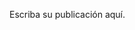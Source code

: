 <!-- 
.. title: Juntada por el cumpleaños de gcourault
.. slug: juntada-por-el-cumpleanos-de-gcourault
.. date: 2016-08-02 10:23:02 UTC-03:00
.. tags: 
.. category: 
.. link: 
.. description: 
.. type: text
-->

Escriba su publicación aquí.
